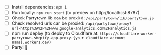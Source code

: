 - [ ] Install dependencies: `npm i`
- [ ] Run locally: `npm run start` (to preview on http://localhost:8787)
- [ ] Check Partytown lib can be proxied: `/api/partytown/lib/partytown.js`
- [ ] Check resolved urls can be proxied: `/api/partytown/proxy?url=https%3A%2F%2Fwww.google-analytics.com%2Fanalytics.js`
- [ ] npm run deploy (to deploy to Cloudflare at: `https://cloudflare-worker-partytown-shopify-app-proxy.{your cloudflare account name}.workers.dev)`
- [ ] Party! 🎉